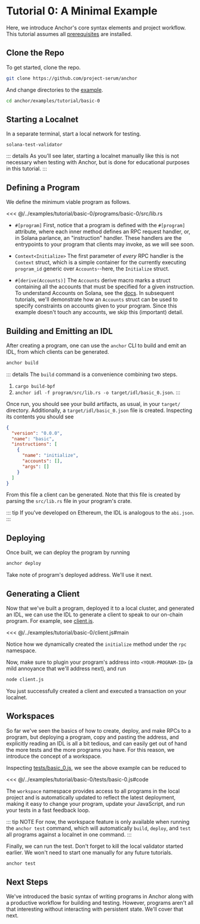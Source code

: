 # Tutorial 0: A Minimal Example

Here, we introduce Anchor's core syntax elements and project workflow. This tutorial assumes all
[prerequisites](../getting-started/installation.md) are installed.

## Clone the Repo

To get started, clone the repo.

```bash
git clone https://github.com/project-serum/anchor
```

And change directories to the [example](https://github.com/project-serum/anchor/tree/master/examples/tutorial/basic-0).

```bash
cd anchor/examples/tutorial/basic-0
```

## Starting a Localnet

In a separate terminal, start a local network for testing.

```
solana-test-validator
```

::: details
As you'll see later, starting a localnet manually like this is not necessary when testing with Anchor,
but is done for educational purposes in this tutorial.
:::

## Defining a Program

We define the minimum viable program as follows.

<<< @/../examples/tutorial/basic-0/programs/basic-0/src/lib.rs

* `#[program]` First, notice that a program is defined with the `#[program]` attribute, where each
inner method defines an RPC request handler, or, in Solana parlance, an "instruction"
handler. These handlers are the entrypoints to your program that clients may invoke, as
we will see soon.

* `Context<Initialize>` The first parameter of _every_ RPC handler is the `Context` struct, which is a simple
container for the currently executing `program_id` generic over
`Accounts`--here, the `Initialize` struct.

* `#[derive(Accounts)]` The `Accounts` derive macro marks a struct containing all the accounts that must be
specified for a given instruction. To understand Accounts on Solana, see the
[docs](https://docs.solana.com/developing/programming-model/accounts).
In subsequent tutorials, we'll demonstrate how an `Accounts` struct can be used to
specify constraints on accounts given to your program. Since this example doesn't touch any
accounts, we skip this (important) detail.

## Building and Emitting an IDL

After creating a program, one can use the `anchor` CLI to build and emit an IDL, from which clients
can be generated.

```bash
anchor build
```

::: details
The `build` command is a convenience combining two steps.

1) `cargo build-bpf`
2) `anchor idl -f program/src/lib.rs -o target/idl/basic_0.json`.
:::

Once run, you should see your build artifacts, as usual, in your `target/` directory. Additionally,
a `target/idl/basic_0.json` file is created. Inspecting its contents you should see

```json
{
  "version": "0.0.0",
  "name": "basic",
  "instructions": [
    {
      "name": "initialize",
      "accounts": [],
      "args": []
    }
  ]
}
```

From this file a client can be generated. Note that this file is created by parsing the `src/lib.rs`
file in your program's crate.

::: tip
If you've developed on Ethereum, the IDL is analogous to the `abi.json`.
:::

## Deploying

Once built, we can deploy the program by running

```bash
anchor deploy
```

Take note of program's deployed address. We'll use it next.

## Generating a Client

Now that we've built a program, deployed it to a local cluster, and generated an IDL,
we can use the IDL to generate a client to speak to our on-chain program. For example,
see [client.js](https://github.com/project-serum/anchor/tree/master/examples/tutorial/basic-0/client.js).

<<< @/../examples/tutorial/basic-0/client.js#main

Notice how we dynamically created the `initialize` method under
the `rpc` namespace.

Now, make sure to plugin your program's address into `<YOUR-PROGRAM-ID>` (a mild
annoyance that we'll address next), and run

```bash
node client.js
```

You just successfully created a client and executed a transaction on your localnet.

## Workspaces

So far we've seen the basics of how to create, deploy, and make RPCs to a program, but
deploying a program, copy and pasting the address, and explicitly reading
an IDL is all a bit tedious, and can easily get out of hand the more tests and the more
programs you have. For this reason, we introduce the concept of a workspace.

Inspecting [tests/basic_0.js](https://github.com/project-serum/anchor/tree/master/examples/tutorial/basic-0/tests/basic_0.js), we see the above example can be reduced to

<<< @/../examples/tutorial/basic-0/tests/basic-0.js#code

The `workspace` namespace provides access to all programs in the local project and is
automatically updated to reflect the latest deployment, making it easy to change
your program, update your JavaScript, and run your tests in a fast feedback loop.

::: tip NOTE
For now, the workspace feature is only available when running  the `anchor test` command,
which will automatically `build`, `deploy`, and `test` all programs against a localnet
in one command.
:::

Finally, we can run the test. Don't forget to kill the local validator started earlier.
We won't need to start one manually for any future tutorials.

```bash
anchor test
```

## Next Steps

We've introduced the basic syntax of writing programs in Anchor along with a productive
workflow for building and testing. However, programs aren't all that interesting without
interacting with persistent state. We'll cover that next.

